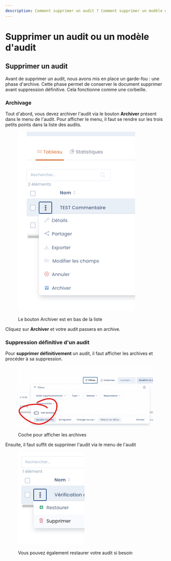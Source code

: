 ```yaml
---
description: Comment supprimer un audit ? Comment supprimer un modèle d'audit ?
---
```


# Supprimer un audit ou un modèle d'audit

## Supprimer un audit

Avant de supprimer un audit, nous avons mis en place un garde-fou : une phase d'archive. Cette phase permet de conserver le document supprimer avant suppression définitive. Cela fonctionne comme une corbeille.&#x20;

### Archivage

Tout d'abord, vous devez archiver l'audit via le bouton **Archiver** présent dans le menu de l'audit. Pour afficher le menu, il faut se rendre sur les trois petits points dans la liste des audits.



<figure><img src="../../.gitbook/assets/image.png" alt=""><figcaption><p>Le bouton Archiver est en bas de la liste</p></figcaption></figure>

Cliquez sur **Archiver** et votre audit passera en archive.

### Suppression définitive d'un audit

Pour **supprimer définitivement** un audit, il faut afficher les archives et procéder à sa suppression.&#x20;

<figure><img src="../../.gitbook/assets/image (1).png" alt=""><figcaption><p>Coche pour afficher les archives</p></figcaption></figure>

Ensuite, il faut suffit de supprimer l'audit via le menu de l'audit

<figure><img src="../../.gitbook/assets/image (2).png" alt=""><figcaption><p>Vous pouvez également restaurer votre audit si besoin</p></figcaption></figure>
